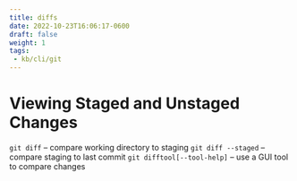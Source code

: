 ```yaml
---
title: diffs
date: 2022-10-23T16:06:17-0600
draft: false
weight: 1
tags:
 - kb/cli/git
---
```


# Viewing Staged and Unstaged Changes
`git diff` – compare working directory to staging
`git diff --staged` – compare staging to last commit
`git difftool[--tool-help]` – use a GUI tool to compare changes
